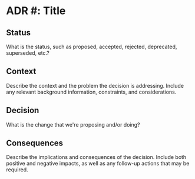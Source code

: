 # ADR #: Title
 
## Status
 
What is the status, such as proposed, accepted, rejected, deprecated, superseded, etc.?
 
## Context
 
Describe the context and the problem the decision is addressing. Include any relevant background information, constraints, and considerations.
 
## Decision
 
What is the change that we're proposing and/or doing?
 
## Consequences
 
Describe the implications and consequences of the decision. Include both positive and negative impacts, as well as any follow-up actions that may be required.